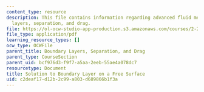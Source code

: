 ```yaml
---
content_type: resource
description: This file contains information regarding advanced fluid mechanics, boundary
  layers, separation, and drag.
file: https://ol-ocw-studio-app-production.s3.amazonaws.com/courses/2-25-advanced-fluid-mechanics-fall-2013/c2deaf17d12b2c99a803d689866b1f3a_MIT2_25F13_SolutonBoundary.pdf
file_type: application/pdf
learning_resource_types: []
ocw_type: OCWFile
parent_title: Boundary Layers, Separation, and Drag
parent_type: CourseSection
parent_uid: bcf976d3-f9f7-a5aa-2eeb-55ae4a078dc7
resourcetype: Document
title: Solution to Boundary Layer on a Free Surface
uid: c2deaf17-d12b-2c99-a803-d689866b1f3a
---
```

